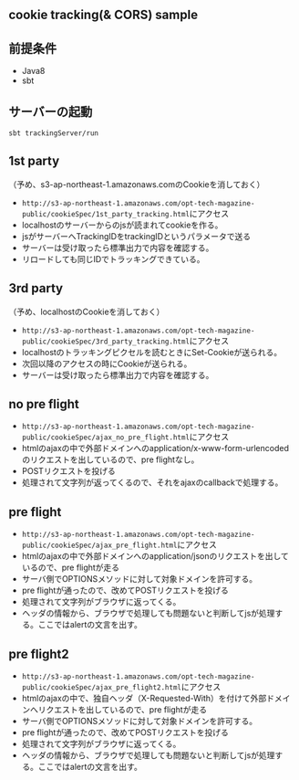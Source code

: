 
## cookie tracking(& CORS) sample

## 前提条件

- Java8
- sbt

## サーバーの起動

`sbt trackingServer/run`

## 1st party

（予め、s3-ap-northeast-1.amazonaws.comのCookieを消しておく）

- `http://s3-ap-northeast-1.amazonaws.com/opt-tech-magazine-public/cookieSpec/1st_party_tracking.html`にアクセス
- localhostのサーバーからのjsが読まれてcookieを作る。
- jsがサーバーへTrackingIDをtrackingIDというパラメータで送る
- サーバーは受け取ったら標準出力で内容を確認する。
- リロードしても同じIDでトラッキングできている。

## 3rd party

（予め、localhostのCookieを消しておく）

- `http://s3-ap-northeast-1.amazonaws.com/opt-tech-magazine-public/cookieSpec/3rd_party_tracking.html`にアクセス
- localhostのトラッキングピクセルを読むときにSet-Cookieが送られる。
- 次回以降のアクセスの時にCookieが送られる。
- サーバーは受け取ったら標準出力で内容を確認する。

## no pre flight

- `http://s3-ap-northeast-1.amazonaws.com/opt-tech-magazine-public/cookieSpec/ajax_no_pre_flight.html`にアクセス
- htmlのajaxの中で外部ドメインへのapplication/x-www-form-urlencodedのリクエストを出しているので、pre flightなし。
- POSTリクエストを投げる
- 処理されて文字列が返ってくるので、それをajaxのcallbackで処理する。

## pre flight

- `http://s3-ap-northeast-1.amazonaws.com/opt-tech-magazine-public/cookieSpec/ajax_pre_flight.html`にアクセス
- htmlのajaxの中で外部ドメインへのapplication/jsonのリクエストを出しているので、pre flightが走る
- サーバ側でOPTIONSメソッドに対して対象ドメインを許可する。
- pre flightが通ったので、改めてPOSTリクエストを投げる
- 処理されて文字列がブラウザに返ってくる。
- ヘッダの情報から、ブラウザで処理しても問題ないと判断してjsが処理する。ここではalertの文言を出す。

## pre flight2

- `http://s3-ap-northeast-1.amazonaws.com/opt-tech-magazine-public/cookieSpec/ajax_pre_flight2.html`にアクセス
- htmlのajaxの中で、独自ヘッダ（X-Requested-With）を付けて外部ドメインへリクエストを出しているので、pre flightが走る
- サーバ側でOPTIONSメソッドに対して対象ドメインを許可する。
- pre flightが通ったので、改めてPOSTリクエストを投げる
- 処理されて文字列がブラウザに返ってくる。
- ヘッダの情報から、ブラウザで処理しても問題ないと判断してjsが処理する。ここではalertの文言を出す。
